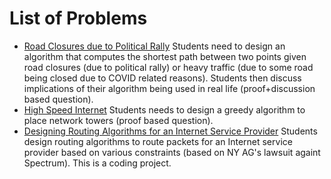 # List of Problems

- [Road Closures due to Political Rally](political_rally) Students need to design an algorithm that computes the shortest path between two points given road closures (due to political rally) or heavy traffic (due to some road being closed due to COVID related reasons). Students then discuss implications of their algorithm being used in real life (proof+discussion based question).
- [High Speed Internet](high_speed_internet) Students needs to design a greedy algorithm to place network towers (proof based question).
- [Designing Routing Algorithms for an Internet Service Provider](spectrum_lawsuit) Students design routing algorithms to route packets for an Internet service provider based on various constraints (based on NY AG's lawsuit againt Spectrum). This is a coding project.
